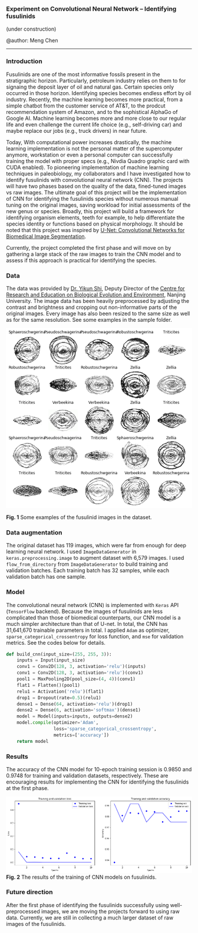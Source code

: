 ### Experiment on Convolutional Neural Network – Identifying fusulinids

(under construction)               

@author: Meng Chen

------------
### Introduction

Fusulinids are one of the most informative fossils present in the stratigraphic horizon. Particularly, petroleum industry relies on them to for signaing the deposit layer of oil and natural gas. Certain species only occurred in those horizon. Identifying species becomes endless effort by oil industry. Recently, the machine learning becomes more practical, from a simple chatbot from the customer service of AT&T, to the prodcut recommendation system of Amazon, and to the sophistical AlphaGo of Google AI. Machine learning becomes more and more close to our regular life and even challenge the current life choice (e.g., self-driving car) and maybe replace our jobs (e.g., truck drivers) in near future.

Today, With computational power increases drastically, the machine learning implementation is not the personal matter of the supercomputer anymore, workstation or even a personal computer can successfully training the model with proper specs (e.g., Nivdia Quadro graphic card with CUDA enabled). To pioneering implementation of machine learning techniques in paleobiology, my collaborators and I have investigated how to identify fusulinids with convolutional neural network (CNN). The projects will have two phases based on the quality of the data, fined-tuned images vs raw images. The ultimate goal of this project will be the implementation of CNN for identifying the fusulinids species without numerous manual tuning on the original images, saving workload for initial assessments of the new genus or species. Broadly, this project will build a framework for identifying organism elements, teeth for example, to help differentiate the species identity or functions based on physical morphology. It should be noted that this project was inspired by [U-Net: Convolutional Networks for Biomedical Image Segmentation](http://lmb.informatik.uni-freiburg.de/people/ronneber/u-net/).

Currently, the project completed the first phase and will move on by gathering a large stack of the raw images to train the CNN model and to assess if this approach is practical for identifying the species.

### Data

The data was provided by [Dr. Yikun Shi](https://es.nju.edu.cn/crebee/fjs/list.htm), Deputy Director of the [Centre for Research and Education on Biological Evolution and Environment](https://es.nju.edu.cn/crebee/), Nanjing University. The image data has been heavily preprocessed by adjusting the contrast and brightness and cropping out non-informative parts of the original images. Every image has also been resized to the same size as well as for the same resolution. See some examples in the sample folder.

![](fig_1.jpg)

**Fig. 1** Some examples of the fusulinid images in the dataset.

### Data augmentation

The original dataset has 119 images, which were far from enough for deep learning neural network. I used `ImageDataGenerator` in `keras.preprocessing.image` to augment dataset with 6,579 images. I used `flow_from_directory` from `ImageDataGenerator` to build training and validation batches. Each training batch has 32 samples, while each validation batch has one sample.

### Model

The convolutional neural network (CNN) is implemented with `Keras` API (`TensorFlow` backend). Because the images of fusulinids are less complicated than those of biomedical counterparts, our CNN model is a much simpler architecture than that of U-net. In total, the CNN has 31,641,670 trainable parameters in total. I applied `Adam` as optimizer, `sparse_categorical_crossentropy` for loss function, and  `mse` for validation metrics. See the codes below for details.

```python
def build_cnn(input_size=(255, 255, 3)):
    inputs = Input(input_size)
    conv1 = Conv2D(128, 3, activation='relu')(inputs)
    conv1 = Conv2D(128, 3, activation='relu')(conv1)
    pool1 = MaxPooling2D(pool_size=(4, 4))(conv1)
    flat1 = Flatten()(pool1)
    relu1 = Activation('relu')(flat1)
    drop1 = Dropout(rate=0.5)(relu1)
    dense1 = Dense(64, activation='relu')(drop1)
    dense2 = Dense(6, activation='softmax')(dense1)
    model = Model(inputs=inputs, outputs=dense2)
    model.compile(optimizer='Adam',
                  loss='sparse_categorical_crossentropy',
                  metrics=['accuracy'])
    return model
```

### Results

The accuracy of the CNN model for 10-epoch training session is 0.9850 and 0.9748 for training and validation datasets, respectively. These are encouraging results for implementing the CNN for identifying the fusulinids at the first phase.

![](fig_2.jpg)
**Fig. 2** The results of the training of CNN models on fusulinids.

### Future direction

After the first phase of identifying the fusulinids successfully using well-preprocessed images, we are moving the projects forward to using raw data. Currently, we are still in collecting a much larger dataset of raw images of the fusulinids.
